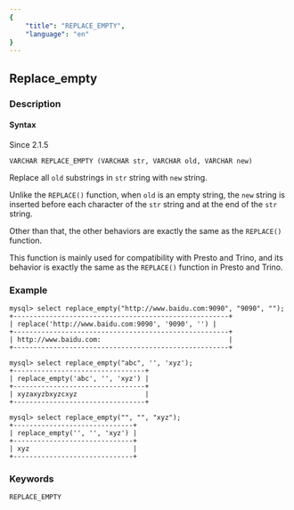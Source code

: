 ```yaml
---
{
    "title": "REPLACE_EMPTY",
    "language": "en"
}
---
```


<!--
Licensed to the Apache Software Foundation (ASF) under one
or more contributor license agreements.  See the NOTICE file
distributed with this work for additional information
regarding copyright ownership.  The ASF licenses this file
to you under the Apache License, Version 2.0 (the
"License"); you may not use this file except in compliance
with the License.  You may obtain a copy of the License at

  http://www.apache.org/licenses/LICENSE-2.0

Unless required by applicable law or agreed to in writing,
software distributed under the License is distributed on an
"AS IS" BASIS, WITHOUT WARRANTIES OR CONDITIONS OF ANY
KIND, either express or implied.  See the License for the
specific language governing permissions and limitations
under the License.
-->

## Replace_empty
### Description
#### Syntax

Since 2.1.5

`VARCHAR REPLACE_EMPTY (VARCHAR str, VARCHAR old, VARCHAR new)`

Replace all `old` substrings in `str` string with `new` string.

Unlike the `REPLACE()` function, when `old` is an empty string, the `new` string is inserted before each character of the `str` string and at the end of the `str` string.

Other than that, the other behaviors are exactly the same as the `REPLACE()` function.

This function is mainly used for compatibility with Presto and Trino, and its behavior is exactly the same as the `REPLACE()` function in Presto and Trino.

### Example

```
mysql> select replace_empty("http://www.baidu.com:9090", "9090", "");
+------------------------------------------------------+
| replace('http://www.baidu.com:9090', '9090', '') |
+------------------------------------------------------+
| http://www.baidu.com:                                |
+------------------------------------------------------+

mysql> select replace_empty("abc", '', 'xyz');
+---------------------------------+
| replace_empty('abc', '', 'xyz') |
+---------------------------------+
| xyzaxyzbxyzcxyz                 |
+---------------------------------+

mysql> select replace_empty("", "", "xyz");
+------------------------------+
| replace_empty('', '', 'xyz') |
+------------------------------+
| xyz                          |
+------------------------------+
```

### Keywords

    REPLACE_EMPTY
